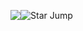   <img style="float: left" src="http://bestanimations.com/Signs&Shapes/Stars/animated-gold-star25.gif#.XjIW8DV8E7A.link"> Star Jump  <img style="float: left" src="http://bestanimations.com/Signs&Shapes/Stars/animated-gold-star25.gif#.XjIW8DV8E7A.link">




